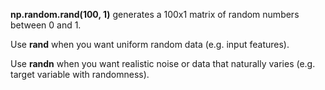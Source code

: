 **np.random.rand(100, 1)** generates a 100x1 matrix of random numbers between 0 and 1.

Use **rand** when you want uniform random data (e.g. input features).

Use **randn** when you want realistic noise or data that naturally varies (e.g. target variable with randomness).
